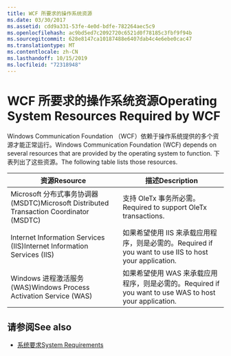 ```yaml
---
title: WCF 所要求的操作系统资源
ms.date: 03/30/2017
ms.assetid: cdd9a331-53fe-4e0d-bdfe-782264aec5c9
ms.openlocfilehash: ac9bd5ed7c2092720c6521d0f78185c3fbf9f94b
ms.sourcegitcommit: 628e8147ca10187488e6407dab4c4e6ebe0cac47
ms.translationtype: MT
ms.contentlocale: zh-CN
ms.lasthandoff: 10/15/2019
ms.locfileid: "72318948"
---
```

# <a name="operating-system-resources-required-by-wcf"></a><span data-ttu-id="79561-102">WCF 所要求的操作系统资源</span><span class="sxs-lookup"><span data-stu-id="79561-102">Operating System Resources Required by WCF</span></span>
<span data-ttu-id="79561-103">Windows Communication Foundation （WCF）依赖于操作系统提供的多个资源才能正常运行。</span><span class="sxs-lookup"><span data-stu-id="79561-103">Windows Communication Foundation (WCF) depends on several resources that are provided by the operating system to function.</span></span> <span data-ttu-id="79561-104">下表列出了这些资源。</span><span class="sxs-lookup"><span data-stu-id="79561-104">The following table lists those resources.</span></span>  
  
|<span data-ttu-id="79561-105">资源</span><span class="sxs-lookup"><span data-stu-id="79561-105">Resource</span></span>|<span data-ttu-id="79561-106">描述</span><span class="sxs-lookup"><span data-stu-id="79561-106">Description</span></span>|  
|--------------|-----------------|  
|<span data-ttu-id="79561-107">Microsoft 分布式事务协调器 (MSDTC)</span><span class="sxs-lookup"><span data-stu-id="79561-107">Microsoft Distributed Transaction Coordinator (MSDTC)</span></span>|<span data-ttu-id="79561-108">支持 OleTx 事务所必需。</span><span class="sxs-lookup"><span data-stu-id="79561-108">Required to support OleTx transactions.</span></span>|  
|<span data-ttu-id="79561-109">Internet Information Services (IIS)</span><span class="sxs-lookup"><span data-stu-id="79561-109">Internet Information Services (IIS)</span></span>|<span data-ttu-id="79561-110">如果希望使用 IIS 来承载应用程序，则是必需的。</span><span class="sxs-lookup"><span data-stu-id="79561-110">Required if you want to use IIS to host your application.</span></span>|  
|<span data-ttu-id="79561-111">Windows 进程激活服务 (WAS)</span><span class="sxs-lookup"><span data-stu-id="79561-111">Windows Process Activation Service (WAS)</span></span>|<span data-ttu-id="79561-112">如果希望使用 WAS 来承载应用程序，则是必需的。</span><span class="sxs-lookup"><span data-stu-id="79561-112">Required if you want to use WAS to host your application.</span></span>|  
  
## <a name="see-also"></a><span data-ttu-id="79561-113">请参阅</span><span class="sxs-lookup"><span data-stu-id="79561-113">See also</span></span>

- [<span data-ttu-id="79561-114">系统要求</span><span class="sxs-lookup"><span data-stu-id="79561-114">System Requirements</span></span>](wcf-system-requirements.md)
